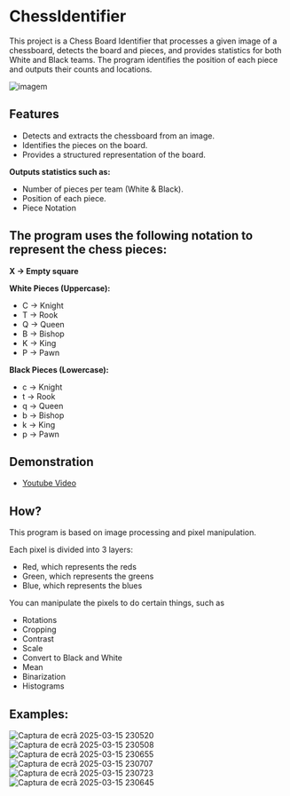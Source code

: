 # ChessIdentifier

This project is a Chess Board Identifier that processes a given image of a chessboard, detects the board and pieces, and provides statistics for both White and Black teams. The program identifies the position of each piece and outputs their counts and locations.

![imagem](https://github.com/user-attachments/assets/10578680-44b5-4ffe-8754-7d5a4581db5d)

## **Features**
- Detects and extracts the chessboard from an image.
- Identifies the pieces on the board.
- Provides a structured representation of the board.

**Outputs statistics such as:**
- Number of pieces per team (White & Black).
- Position of each piece.
- Piece Notation

## The program uses the following notation to represent the chess pieces:

**X → Empty square**

**White Pieces (Uppercase):**
- C → Knight
- T → Rook
- Q → Queen
- B → Bishop
- K → King
- P → Pawn

**Black Pieces (Lowercase):**
- c → Knight
- t → Rook
- q → Queen
- b → Bishop
- k → King
- p → Pawn

## Demonstration
- [Youtube Video](https://youtu.be/g9NelrHHkfE)

## **How?**
This program is based on image processing and pixel manipulation.

Each pixel is divided into 3 layers:
- Red, which represents the reds
- Green, which represents the greens
- Blue, which represents the blues

You can manipulate the pixels to do certain things, such as
- Rotations
- Cropping
- Contrast
- Scale
- Convert to Black and White
- Mean
- Binarization
- Histograms

## Examples:
![Captura de ecrã 2025-03-15 230520](https://github.com/user-attachments/assets/8d1783db-5320-4f56-b508-209f52d52948)
![Captura de ecrã 2025-03-15 230508](https://github.com/user-attachments/assets/09303307-b046-40cf-905a-391343f11e0a)
![Captura de ecrã 2025-03-15 230655](https://github.com/user-attachments/assets/d78f0e79-c7ec-4592-babd-ddb56b1b3e06)
![Captura de ecrã 2025-03-15 230707](https://github.com/user-attachments/assets/71704a2f-fb24-45ad-b071-cec97235b418)
![Captura de ecrã 2025-03-15 230723](https://github.com/user-attachments/assets/8a5647ef-1359-4f3f-ad5e-c031c0028359)
![Captura de ecrã 2025-03-15 230645](https://github.com/user-attachments/assets/2de58c2c-d6b1-4157-8ea6-699a8108fb64)

